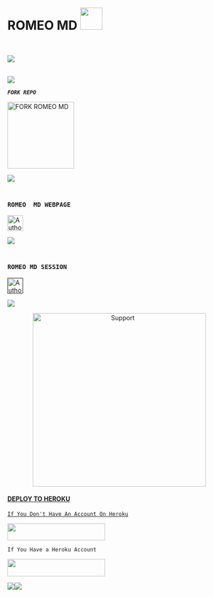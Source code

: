 <h1> ROMEO MD <img src="https://files.catbox.moe/q4k4ft.jpg.gif" width="50"> </h1>

<br>

<img align="center" height="auto"
src="https://cardivo.vercel.app/api?name=ROMEO%20MD&description=A%20BEST%20AND%20FASTEST%20WHATSAPP%20BOT%20BY%20UD%20TEAM&image=https://files.catbox.moe/yygfeo.jpg?v=4&backgroundColor=%23ecf0f1&github=Um4r719&pattern=leaf&colorPattern=%23eaeaea"/>

<br>
<a><img src='https://i.imgur.com/LyHic3i.gif'/></a>

***`FORK REPO`***

  <a href="https://github.com/romeobwiii/ROMEO-MD/fork"><img src="https://img.shields.io/badge/Fork%20Create-black?style=for-the-badge&logo=github" alt="FORK ROMEO  MD" width="150"></a>


<a><img src='https://files.catbox.moe/63th2e.jpg'/></a>

### <br> `ROMEO  MD WEBPAGE`
<p align="left">
<a href="https://romeohub.vercel.app//"><img height= "35" title="Author" src="https://img.shields.io/badge/WebPage-black?style=for-the-badge&logo=google"></a>
<p/>
<a><img src='https://files.catbox.moe/zwren0.jpg'/></a>

### <br> `ROMEO MD SESSION`
<p align="left">
<a href=""><img height= "35" title="Author" src="https://img.shields.io/badge/Session-black?style=for-the-badge&logo=render"></a>
<p/>
<a><img src='https://i.imgur.com/LyHic3i.gif'/>
</p>
<p align="center"> 
  <a href="https://whatsapp.com/channel/0029Vb6uA207NoZw7KMaqk2p">
    <img alt=Support height="390" src="https://files.catbox.moe/q4k4ft.jpg"> 
    </p>
 

#### DEPLOY TO HEROKU 
`If You Don't Have An Account On Heroku`

<a align="center"><a href="https://signup.heroku.com">
 <img src="https://img.shields.io/badge/Create%20Account%20Now-blue?style=for-the-badge&logo=heroku" width="220" height="38.45"/></a></p>

`If You Have a Heroku Account`

<a align="center"><a href="https://dashboard.heroku.com/new?template=https://github.com/romeobwiii/ROMEO-MD/tree/main"> <img src="https://img.shields.io/badge/DEPLOY%20NOW-blue?style=for-the-badge&logo=heroku" width="220" height="38.45"/></a></p>


<a><img src='https://i.imgur.com/LyHic3i.gif'/></a><a><img src='https://i.imgur.com/LyHic3i.gif'/></a>


